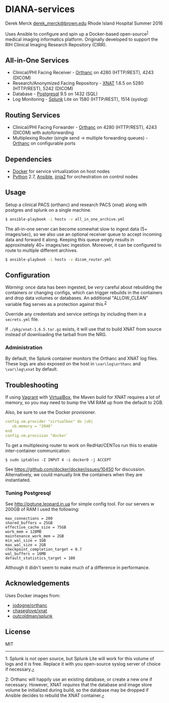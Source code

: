 # DIANA-services

Derek Merck <derek_merck@brown.edu>
Rhode Island Hospital
Summer 2016

Uses Ansible to configure and spin up a Docker-based open-source<sup><a name="^splunk_ref">[1](#^splunk)</a></sup> medical imaging informatics platform.  Originally developed to support the RIH Clinical Imaging Research Repository (CIRR).


## All-in-One Services

- Clinical/PHI Facing Receiver - [Orthanc] on 4280 (HTTP/REST), 4243 (DICOM)
- Research/Anonymized Facing Repository - [XNAT] 1.6.5 on 5280 (HTTP/REST), 5242 (DICOM)
- Database - [Postgresql] 9.5 on 1432 (SQL)
- Log Monitoring - [Splunk] Lite on 1580 (HTTP/REST), 1514 (syslog)


## Routing Services

- Clinical/PHI Facing Forwarder - [Orthanc] on 4280 (HTTP/REST), 4243 (DICOM) with autoforwarding
- Multiplexing Router (single send -> multiple forwarding queues) - [Orthanc] on configurable ports

[Splunk]:http://www.splunk.com
[Postgresql]:http://www.postgresql.org
[Orthanc]:http://www.orthanc-server.com
[XNAT]:http://www.xnat.org
[Tithonus]:https://github.com/derekmerck/Tithonus


## Dependencies

- [Docker] for service virtualization on host nodes
- [Python] 2.7, [Ansible], [jinja2] for orchestration on control nodes

[Docker]:http://www.docker.com
[docker-compose]:https://docs.docker.com/compose/
[Python]:http://www.python.org
[pyyaml]:http://pyyaml.org
[jinja2]:http://jinja.pocoo.org
[ansible]:http://www.ansible.com


## Usage

Setup a clinical PACS (orthanc) and research PACS (xnat) along with postgres and splunk on a single machine.

```bash
$ ansible-playbook -i hosts -v all_in_one_archive.yml
```

The all-in-one server can become somewhat slow to ingest data (5+ images/sec), so we also use an optional receiver queue to accept incoming data and forward it along.  Keeping this queue empty results in approximately 40+ images/sec ingestion.  Moreover, it can be configured to route to multiple different archives.

```bash
$ ansible-playbook -i hosts -v dicom_router.yml
```


## Configuration

_Warning_: once data has been ingested, be _very_ careful about rebuilding the containers or changing configs, which can trigger rebuilds in the containers and drop data volumes or databases.  An additional "ALLOW_CLEAN" variable flag serves as a protection against this.<sup><a name="^database_ref">[2](#^database)</a></sup>

Override any credentials and service settings by including them in a `secrets.yml` file.

If `./pkg/xnat-1.6.5.tar.gz` exists, it will use that to build XNAT from source instead of downloading the tarball from the NRG.


### Administration

By default, the Splunk container monitors the Orthanc and XNAT log files.  These logs are also exposed on the host in `\var\log\orthanc` and `\var\log\xnat` by default.


## Troubleshooting

If using [Vagrant] with [VirtualBox], the Maven build for XNAT requires a lot of memory, so you may need to bump the VM RAM up from the default to 2GB.

Also, be sure to use the Docker provisioner.

```yml
config.vm.provider "virtualbox" do |vb|
   vb.memory = "2048"
end
config.vm.provision "docker`
```

[vagrant]: http://www.vagrantup.com
[virtualbox]: https://www.virtualbox.org

To get a multiplexing router to work on RedHat/CENTos run this to enable inter-container communication:

`$ sudo iptables -I INPUT 4 -i docker0 -j ACCEPT`

See <https://github.com/docker/docker/issues/10450> for discussion.  Alternatively, we could manually link the containers when they are instantiated.


### Tuning Postgresql

See <http://pgtune.leopard.in.ua> for simple config tool.  For our servers w 200GB of RAM I used the following:

```
max_connections = 200
shared_buffers = 25GB
effective_cache_size = 75GB
work_mem = 128MB
maintenance_work_mem = 2GB
min_wal_size = 1GB
max_wal_size = 2GB
checkpoint_completion_target = 0.7
wal_buffers = 16MB
default_statistics_target = 100
```

Although it didn't seem to make much of a difference in performance.

## Acknowledgements

Uses Docker images from:

- [jodogne/orthanc](https://github.com/jodogne/OrthancDocker)
- [chaseglove/xnat](https://github.com/chaselgrove/xnat-docker)
- [outcoldman/splunk](https://github.com/outcoldman/docker-splunk)


## License

MIT

---

<a name="^splunk">1</a>: Splunk is not open source, but Splunk Lite will work for this volume of logs and it _is_ free.  Replace it with you open-source syslog server of choice if necessary.[:arrow_heading_up:](#^splunk_ref)

<a name="^database">2</a>: Orthanc will happily use an existing database, or create a new one if necessary.  However, XNAT _requires_ that the database and image store volume be initialized during build, so the database may be dropped if Ansible decides to rebuild the XNAT container.[:arrow_heading_up:](#^database_ref)

